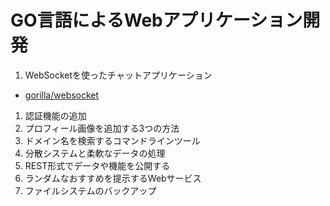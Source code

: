 # GO言語によるWebアプリケーション開発

1. WebSocketを使ったチャットアプリケーション

* [gorilla/websocket](https://github.com/gorilla/websocket)

1. 認証機能の追加
1. プロフィール画像を追加する3つの方法
1. ドメイン名を検索するコマンドラインツール
1. 分散システムと柔軟なデータの処理
1. REST形式でデータや機能を公開する
1. ランダムなおすすめを提示するWebサービス
1. ファイルシステムのバックアップ
